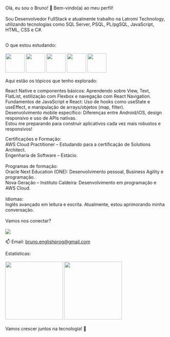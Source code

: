 Olá, eu sou o Bruno! :wave:
Bem-vindo(a) ao meu perfil!<br><br>
Sou Desenvolvedor FullStack e atualmente trabalho na Latromi Technology, utilizando tecnologias como SQL Server, PSQL, PL/pgSQL, JavaScript, HTML, CSS e C#.

<br>O que estou estudando:<br><br>
<img src="https://cdn.jsdelivr.net/gh/devicons/devicon/icons/javascript/javascript-plain.svg" width="60" height="60"/> <img src="https://cdn.jsdelivr.net/gh/devicons/devicon/icons/html5/html5-plain-wordmark.svg" width="60" height="60"/> <img src="https://cdn.jsdelivr.net/gh/devicons/devicon/icons/css3/css3-plain-wordmark.svg" width="60" height="60"/> <img src="https://cdn.jsdelivr.net/gh/devicons/devicon/icons/git/git-plain-wordmark.svg" width="60" height="60"/> <img src="https://cdn.jsdelivr.net/gh/devicons/devicon/icons/csharp/csharp-original.svg" width="60" height="60"/>

Aqui estão os tópicos que tenho explorado:

React Native e componentes básicos: Aprendendo sobre View, Text, FlatList, estilização com Flexbox e navegação com React Navigation.<br>
Fundamentos de JavaScript e React: Uso de hooks como useState e useEffect, e manipulação de arrays/objetos (map, filter).<br>
Desenvolvimento mobile específico: Diferenças entre Android/iOS, design responsivo e uso de APIs nativas.<br>
Estou me preparando para construir aplicativos cada vez mais robustos e responsivos!<br>

Certificações e Formação:<br>
AWS Cloud Practitioner – Estudando para a certificação de Solutions Architect.<br>
Engenharia de Software – Estácio.<br><br>
Programas de formação:<br>
Oracle Next Education (ONE): Desenvolvimento pessoal, Business Agility e programação.<br>
Nova Geração – Instituto Caldeira: Desenvolvimento em programação e AWS Cloud.<br><br>
Idiomas:<br>
Inglês avançado em leitura e escrita. Atualmente, estou aprimorando minha conversação.<br><br>
Vamos nos conectar?<br><br>
<a href="https://www.linkedin.com/in/bruno-santos-silveira/" target="_blank"><img src="https://img.shields.io/badge/-LinkedIn-%230077B5?style=for-the-badge&logo=linkedin&logoColor=white" target="_blank"></a>

📫 Email: bruno.englishprog@gmail.com

Estatísticas:<br><br>
<img height="180em" src="https://github-readme-stats.vercel.app/api?username=bruno-ssilveira&show_icons=true&theme=tokyonight"> <img height="180em" src="https://github-readme-stats.vercel.app/api/top-langs/?username=bruno-ssilveira&layout=compact&theme=tokyonight">
<br><br>Vamos crescer juntos na tecnologia! 🚀
